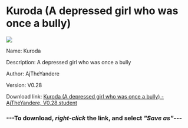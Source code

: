 # Kuroda (A depressed girl who was once a bully)

<img src = "https://raw.githubusercontent.com/Arbiter1223/Koukou-Gurashi-Custom-Students/master/Students/Files/Kuroda%20(A%20depressed%20girl%20who%20was%20once%20a%20bully).png">

Name: Kuroda

Description: A depressed girl who was once a bully

Author: AjTheYandere

Version: V0.28

Download link: <a href="https://raw.githubusercontent.com/Arbiter1223/Koukou-Gurashi-Custom-Students/master/Students/Files/Kuroda%20(A%20depressed%20girl%20who%20was%20once%20a%20bully)%20-%20AjTheYandere%2C%20V0.28.student">Kuroda (A depressed girl who was once a bully) - AjTheYandere, V0.28.student</a>

### ---**To download, _right-click_ the link, and select _"Save as"_**---

